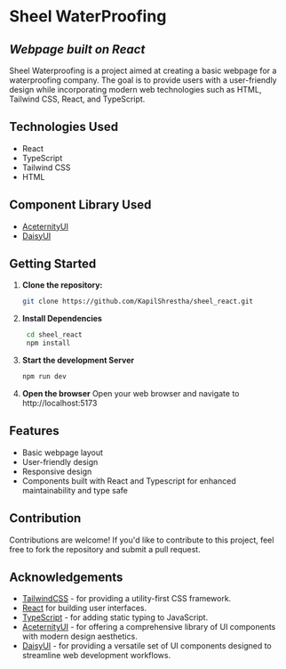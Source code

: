 # Sheel WaterProofing
## _Webpage built on React_


Sheel Waterproofing is a project aimed at creating a basic webpage for a waterproofing company. The goal is to provide users with a user-friendly design while incorporating modern web technologies such as HTML, Tailwind CSS, React, and TypeScript.

## Technologies Used

- React
- TypeScript
- Tailwind CSS
- HTML

## Component Library Used
- [AceternityUI](https://ui.aceternity.com/components)
- [DaisyUI](https://daisyui.com/components/)

## Getting Started
1. **Clone the repository:**
    ```bash
    git clone https://github.com/KapilShrestha/sheel_react.git
2.  **Install Dependencies**
    ```bash
     cd sheel_react
     npm install
3. **Start the development Server**
    ```bash
    npm run dev
4. **Open the browser**
   Open your web browser and navigate to http://localhost:5173

## Features

- Basic webpage layout
- User-friendly design
- Responsive design 
- Components built with React and Typescript for enhanced maintainability and type safe
## Contribution
Contributions are welcome! If you'd like to contribute to this project, feel free to fork the repository and submit a pull request.

## Acknowledgements
- [TailwindCSS](https://tailwindcss.com/docs/installation) - for providing a utility-first CSS framework. 
- [React](https://react.dev/learn) for building user interfaces.
- [TypeScript](https://www.typescriptlang.org/docs/) - for adding static typing to JavaScript.
- [AceternityUI](https://ui.aceternity.com/components) - for offering a comprehensive library of UI components with modern design aesthetics. 
- [DaisyUI](https://daisyui.com/components/) - for providing a versatile set of UI components designed to streamline web development workflows.


